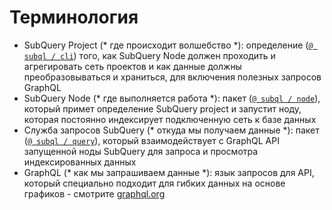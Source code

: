 # Терминология

- SubQuery Project (* где происходит волшебство *): определение ([`@ subql / cli`](https://www.npmjs.com/package/@subql/cli)) того, как SubQuery Node должен проходить и агрегировать сеть проектов и как данные должны преобразовываться и храниться, для включения полезных запросов GraphQL
- SubQuery Node (* где выполняется работа *): пакет ([`@ subql / node`](https://www.npmjs.com/package/@subql/node)), который примет определение SubQuery project и запустит ноду, которая постоянно индексирует подключенную сеть к базе данных
- Служба запросов SubQuery (* откуда мы получаем данные *): пакет ([`@ subql / query`](https://www.npmjs.com/package/@subql/query)), который взаимодействует с GraphQL API запущенной ноды SubQuery для запроса и просмотра индексированных данных
- GraphQL (* как мы запрашиваем данные *): язык запросов для API, который специально подходит для гибких данных на основе графиков - смотрите [ graphql.org ](https://graphql.org/learn/)